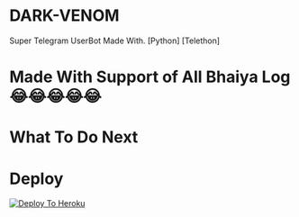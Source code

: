 # DARK-VENOM
Super Telegram UserBot Made With. [Python] [Telethon]

# Made With Support of All Bhaiya Log 😂😂😂😂😂

# What To Do Next 

# Deploy 

[![Deploy To Heroku](https://www.herokucdn.com/deploy/button.svg)](https://heroku.com/deploy?template=https://github.com/VENOM-USERBOT/DARK-VENOM/)
